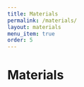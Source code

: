 ```yaml
---
title: Materials
permalink: /materials/
layout: materials
menu_item: true
order: 5
---
```


# Materials
